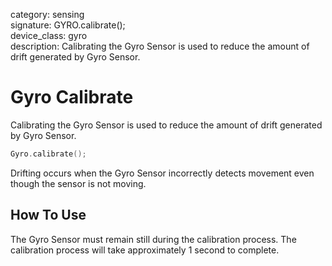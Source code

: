 category: sensing  
signature: GYRO.calibrate();  
device_class: gyro  
description: Calibrating the Gyro Sensor is used to reduce the amount of drift generated by Gyro Sensor.  

# Gyro Calibrate

Calibrating the Gyro Sensor is used to reduce the amount of drift generated by Gyro Sensor.

```cpp
Gyro.calibrate();
```

Drifting occurs when the Gyro Sensor incorrectly detects movement even though the sensor is not moving.

## How To Use

The Gyro Sensor must remain still during the calibration process. The calibration process will take approximately 1 second to complete.

<advanced>
</advanced>